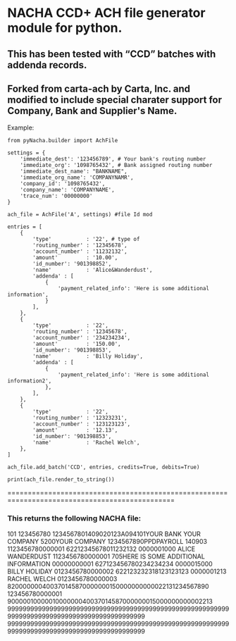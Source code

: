 # NACHA CCD+ ACH file generator module for python. 
## This has been tested with “CCD” batches with addenda records. 
## Forked from carta-ach by Carta, Inc. and modified to include special charater support for Company, Bank and Supplier's Name.


Example:

```
from pyNacha.builder import AchFile

settings = {
    'immediate_dest': '123456789', # Your bank's routing number
    'immediate_org': '1098765432', # Bank assigned routing number
    'immediate_dest_name': "BANKNAME",
    'immediate_org_name': 'COMPANYNAMR',
    'company_id': '1098765432',
    'company_name': 'COMPANYNAME',
    'trace_num': '00000000'
}

ach_file = AchFile('A', settings) #file Id mod

entries = [
    {
        'type'           : '22', # type of
        'routing_number' : '12345678',
        'account_number' : '11232132',
        'amount'         : '10.00',
        'id_number': '901398852',
        'name'           : 'Alice&Wanderdust',
        'addenda' : [
            {
                'payment_related_info': 'Here is some additional information',
            }
        ],
    },
    {
        'type'           : '22',
        'routing_number' : '12345678',
        'account_number' : '234234234',
        'amount'         : '150.00',
        'id_number': '901398853',
        'name'           : 'Billy Holiday',
        'addenda' : [
            {
                'payment_related_info': 'Here is some additional information2',
            },
        ],
    },
    {
        'type'           : '22',
        'routing_number' : '12323231',
        'account_number' : '123123123',
        'amount'         : '12.13',
        'id_number': '901398853',
        'name'           : 'Rachel Welch',
    },
]

ach_file.add_batch('CCD', entries, credits=True, debits=True)

print(ach_file.render_to_string())
```

===============================================================================================

### This returns the following NACHA file:

101 123456780 1234567801409020123A094101YOUR BANK              YOUR COMPANY
5200YOUR COMPANY                        1234567890PPDPAYROLL         140903   1123456780000001
62212345678011232132         0000001000               ALICE WANDERDUST        1123456780000001
705HERE IS SOME ADDITIONAL INFORMATION                                             00000000001
627123456780234234234        0000015000               BILLY HOLIDAY           0123456780000002
622123232318123123123        0000001213               RACHEL WELCH            0123456780000003
820000000400370145870000000150000000000022131234567890                         123456780000001
9000001000001000000040037014587000000015000000000002213
9999999999999999999999999999999999999999999999999999999999999999999999999999999999999999999999
9999999999999999999999999999999999999999999999999999999999999999999999999999999999999999999999
